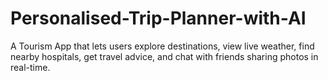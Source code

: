 # Personalised-Trip-Planner-with-AI
A Tourism App that lets users explore destinations, view live weather, find nearby hospitals, get travel advice, and chat with friends sharing photos in real-time.
